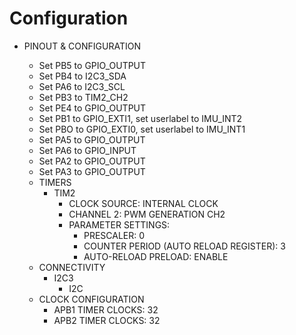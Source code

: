 # Configuration

- PINOUT & CONFIGURATION

  - Set PB5 to GPIO_OUTPUT
  - Set PB4 to I2C3_SDA
  - Set PA6 to I2C3_SCL
  - Set PB3 to TIM2_CH2
  - Set PE4 to GPIO_OUTPUT
  - Set PB1 to GPIO_EXTI1, set userlabel to IMU_INT2
  - Set PBO to GPIO_EXTI0, set userlabel to IMU_INT1
  - Set PA5 to GPIO_OUTPUT
  - Set PA6 to GPIO_INPUT
  - Set PA2 to GPIO_OUTPUT
  - Set PA3 to GPIO_OUTPUT
  - TIMERS
    - TIM2
      - CLOCK SOURCE: INTERNAL CLOCK
      - CHANNEL 2: PWM GENERATION CH2
      - PARAMETER SETTINGS:
        - PRESCALER: 0
        - COUNTER PERIOD (AUTO RELOAD REGISTER): 3
        - AUTO-RELOAD PRELOAD: ENABLE
  - CONNECTIVITY
    - I2C3
      - I2C
  - CLOCK CONFIGURATION
    - APB1 TIMER CLOCKS: 32
    - APB2 TIMER CLOCKS: 32

